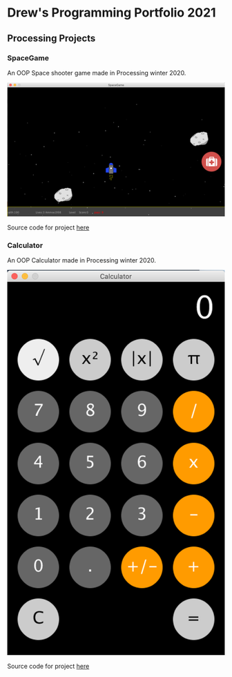 # Drew's Programming Portfolio 2021

## Processing Projects

### SpaceGame

An OOP Space shooter game made in Processing winter 2020.

![SpaceGame](https://github.com/drewwardrop/ProgrammingPortfolio/blob/gh-pages/images/SpaceGame.png?raw=true)

Source code for project [here](https://github.com/drewwardrop/ProgrammingPortfolio/tree/gh-pages/src/SpaceGame)

### Calculator

An OOP Calculator made in Processing winter 2020.

![Calculator](https://github.com/drewwardrop/ProgrammingPortfolio/blob/gh-pages/images/Calculator.png?raw=true)

Source code for project [here](https://github.com/drewwardrop/ProgrammingPortfolio/tree/gh-pages/src/Calculator)
